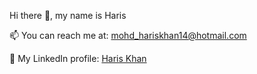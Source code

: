 Hi there 👋, my name is Haris


📫 You can reach me at: mohd_hariskhan14@hotmail.com 

👤 My LinkedIn profile: [Haris Khan](https://www.linkedin.com/in/hariskhan14/)

<!---
- 👋 Hi, I’m @hariskhan14
- 👀 I’m interested in ...
- 🌱 I’m currently learning ...
- 💞️ I’m looking to collaborate on ...
- 📫 How to reach me ...
hariskhan14/hariskhan14 is a ✨ special ✨ repository because its `README.md` (this file) appears on your GitHub profile.
You can click the Preview link to take a look at your changes.
--->
